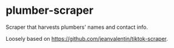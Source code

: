 # plumber-scraper
Scraper that harvests plumbers' names and contact info.

Loosely based on https://github.com/jeanvalentin/tiktok-scraper.
